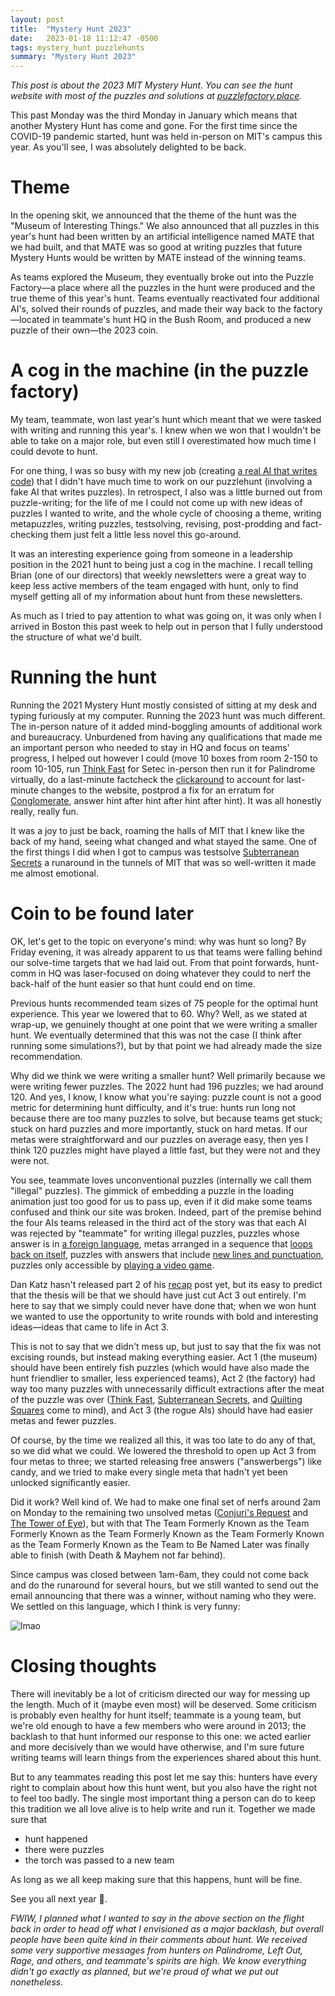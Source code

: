 ```yaml
---
layout: post
title:  "Mystery Hunt 2023"
date:   2023-01-18 11:12:47 -0500
tags: mystery_hunt puzzlehunts
summary: "Mystery Hunt 2023"
---
```


*This post is about the 2023 MIT Mystery Hunt. You can see the hunt website with most of the puzzles and solutions at [puzzlefactory.place](https://puzzlefactory.place).*

This past Monday was the third Monday in January which means that another Mystery Hunt has come and gone. For the first time since the COVID-19 pandemic started, hunt was held in-person on MIT's campus this year. As you'll see, I was absolutely delighted to be back.

# Theme

In the opening skit, we announced that the theme of the hunt was the "Museum of Interesting Things." We also announced that all puzzles in this year's hunt had been written by an artificial intelligence named MATE that we had built, and that MATE was so good at writing puzzles that future Mystery Hunts would be written by MATE instead of the winning teams.

As teams explored the Museum, they eventually broke out into the Puzzle Factory—a place where all the puzzles in the hunt were produced and the true theme of this year's hunt. Teams eventually reactivated four additional AI's, solved their rounds of puzzles, and made their way back to the factory—located in teammate's hunt HQ in the Bush Room, and produced a new puzzle of their own—the 2023 coin.

# A cog in the machine (in the puzzle factory)

My team, teammate, won last year's hunt which meant that we were tasked with writing and running this year's. I knew when we won that I wouldn't be able to take on a major role, but even still I overestimated how much time I could devote to hunt. 

For one thing, I was so busy with my new job (creating [a real AI that writes code](https://www.codeium.com/)) that I didn't have much time to work on our puzzlehunt (involving a fake AI that writes puzzles). In retrospect, I also was a little burned out from puzzle-writing; for the life of me I could not come up with new ideas of puzzles I wanted to write, and the whole cycle of choosing a theme, writing metapuzzles, writing puzzles, testsolving, revising, post-prodding and fact-checking them just felt a little less novel this go-around.

It was an interesting experience going from someone in a leadership position in the 2021 hunt to being just a cog in the machine. I recall telling Brian (one of our directors) that weekly newsletters were a great way to keep less active members of the team engaged with hunt, only to find myself getting all of my information about hunt from these newsletters.

As much as I tried to pay attention to what was going on, it was only when I arrived in Boston this past week to help out in person that I fully understood the structure of what we'd built.

# Running the hunt

Running the 2021 Mystery Hunt mostly consisted of sitting at my desk and typing furiously at my computer. Running the 2023 hunt was much different. The in-person nature of it added mind-boggling amounts of additional work and bureaucracy. Unburdened from having any qualifications that made me an important person who needed to stay in HQ and focus on teams' progress, I helped out however I could (move 10 boxes from room 2-150 to room 10-105, run [Think Fast](https://puzzlefactory.place/basement/think-fast) for Setec in-person then run it for Palindrome virtually, do a last-minute factcheck the [clickaround](https://puzzlefactory.place/factory-floor/mates-team) to account for last-minute changes to the website, postprod a fix for an erratum for [Conglomerate](https://interestingthings.museum/puzzles/conglomerate), answer hint after hint after hint after hint). It was all honestly really, really fun.

It was a joy to just be back, roaming the halls of MIT that I knew like the back of my hand, seeing what changed and what stayed the same. One of the first things I did when I got to campus was testsolve [Subterranean Secrets](https://puzzlefactory.place/basement/subterranean-secrets) a runaround in the tunnels of MIT that was so well-written it made me almost emotional.

# Coin to be found later

OK, let's get to the topic on everyone's mind: why was hunt so long? By Friday evening, it was already apparent to us that teams were falling behind our solve-time targets that we had laid out. From that point forwards, hunt-comm in HQ was laser-focused on doing whatever they could to nerf the back-half of the hunt easier so that hunt could end on time.

Previous hunts recommended team sizes of 75 people for the optimal hunt experience. This year we lowered that to 60. Why? Well, as we stated at wrap-up, we genuinely thought at one point that we were writing a smaller hunt. We eventually determined that this was not the case (I think after running some simulations?), but by that point we had already made the size recommendation.

Why did we think we were writing a smaller hunt? Well primarily because we were writing fewer puzzles. The 2022 hunt had 196 puzzles; we had around 120. And yes, I know, I know what you're saying: puzzle count is not a good metric for determining hunt difficulty, and it's true: hunts run long not because there are too many puzzles to solve, but because teams get stuck; stuck on hard puzzles and more importantly, stuck on hard metas. If our metas were straightforward and our puzzles on average easy, then yes I think 120 puzzles might have played a little fast, but they were not and they were not.

You see, teammate loves unconventional puzzles (internally we call them "illegal" puzzles). The gimmick of embedding a puzzle in the loading animation just too good for us to pass up, even if it did make some teams confused and think our site was broken. Indeed, part of the premise behind the four AIs teams released in the third act of the story was that each AI was rejected by "teammate" for writing illegal puzzles, puzzles whose answer is in [a foreign language](https://puzzlefactory.place/ascent), metas arranged in a sequence that [loops back on itself](https://puzzlefactory.place/wyrmhole), puzzles with answers that include [new lines and punctuation](https://puzzlefactory.place/abcde), puzzles only accessible by [playing a video game](https://puzzlefactory.place/conjuris-quest).

Dan Katz hasn't released part 2 of his [recap](https://puzzlvaria.wordpress.com/2023/01/17/2023-mystery-hunt-part-1-less-is-more/) post yet, but its easy to predict that the thesis will be that we should have just cut Act 3 out entirely. I'm here to say that we simply could never have done that; when we won hunt we wanted to use the opportunity to write rounds with bold and interesting ideas—ideas that came to life in Act 3.

This is not to say that we didn't mess up, but just to say that the fix was not excising rounds, but instead making everything easier. Act 1 (the museum) should have been entirely fish puzzles (which would have also made the hunt friendlier to smaller, less experienced teams), Act 2 (the factory) had way too many puzzles with unnecessarily difficult extractions after the meat of the puzzle was over ([Think Fast](https://puzzlefactory.place/basement/think-fast), [Subterranean Secrets](https://puzzlefactory.place/basement/subterranean-secrets), and [Quilting Squares](https://puzzlefactory.place/basement/quilting-squares) come to mind), and Act 3 (the rogue AIs) should have had easier metas and fewer puzzles. 

Of course, by the time we realized all this, it was too late to do any of that, so we did what we could. We lowered the threshold to open up Act 3 from four metas to three; we started releasing free answers ("answerbergs") like candy, and we tried to make every single meta that hadn't yet been unlocked significantly easier.

Did it work? Well kind of. We had to make one final set of nerfs around 2am on Monday to the remaining two unsolved metas ([Conjuri's Request](https://puzzlefactory.place/factory-floor/conjuris-request) and [The Tower of Eye](https://puzzlefactory.place/factory-floor/the-tower-of-eye)), but with that The Team Formerly Known as the Team Formerly Known as the Team Formerly Known as the Team Formerly Known as the Team Formerly Known as the Team to Be Named Later was finally able to finish (with Death & Mayhem not far behind).

Since campus was closed between 1am-6am, they could not come back and do the runaround for several hours, but we still wanted to send out the email announcing that there was a winner, without naming who they were. We settled on this language, which I think is very funny:

![lmao](/e/assets/mysteryhunt2023/ctbfl.png)

# Closing thoughts

There will inevitably be a lot of criticism directed our way for messing up the length. Much of it (maybe even most) will be deserved. Some criticism is probably even healthy for hunt itself; teammate is a young team, but we're old enough to have a few members who were around in 2013; the backlash to that hunt informed our response to this one: we acted earlier and more decisively than we would have otherwise, and I'm sure future writing teams will learn things from the experiences shared about this hunt.

But to any teammates reading this post let me say this: hunters have every right to complain about how this hunt went, but you also have the right not to feel too badly. The single most important thing a person can do to keep this tradition we all love alive is to help write and run it. Together we made sure that
 - hunt happened
 - there were puzzles
 - the torch was passed to a new team

<p></p>

As long as we all keep making sure that this happens, hunt will be fine.

See you all next year 🙂.

*FWIW, I planned what I wanted to say in the above section on the flight back in order to head off what I envisioned as a major backlash, but overall people have been quite kind in their comments about hunt. We received some very supportive messages from hunters on Palindrome, Left Out, Rage, and others, and teammate's spirits are high. We know everything didn't go exactly as planned, but we're proud of what we put out nonetheless.*
